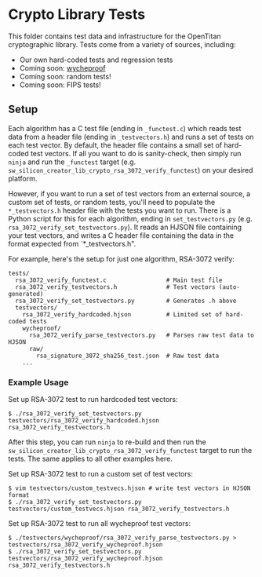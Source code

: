 # Crypto Library Tests

This folder contains test data and infrastructure for the OpenTitan
cryptographic library. Tests come from a variety of sources, including:
- Our own hard-coded tests and regression tests
- Coming soon: [wycheproof](https://github.com/google/wycheproof)
- Coming soon: random tests!
- Coming soon: FIPS tests!

## Setup

Each algorithm has a C test file (ending in `_functest.c`) which reads test
data from a header file (ending in `_testvectors.h`) and runs a set of tests on
each test vector. By default, the header file contains a small set of
hard-coded test vectors. If all you want to do is sanity-check, then simply run
`ninja` and run the `_functest` target (e.g.
`sw_silicon_creator_lib_crypto_rsa_3072_verify_functest`) on your desired
platform.

However, if you want to run a set of test vectors from an external source, a
custom set of tests, or random tests, you'll need to populate the
`*_testvectors.h` header file with the tests you want to run. There is a Python
script for this for each algorithm, ending in `set_testvectors.py` (e.g.
`rsa_3072_verify_set_testvectors.py`). It reads an HJSON file containing your
test vectors, and writes a C header file containing the data in the format
expected from `*_testvectors.h".

For example, here's the setup for just one algorithm, RSA-3072 verify:
```
tests/
  rsa_3072_verify_functest.c                 # Main test file
  rsa_3072_verify_testvectors.h              # Test vectors (auto-generated)
  rsa_3072_verify_set_testvectors.py         # Generates .h above
  testvectors/
    rsa_3072_verify_hardcoded.hjson          # Limited set of hard-coded tests
    wycheproof/
      rsa_3072_verify_parse_testvectors.py   # Parses raw test data to HJSON
      raw/
        rsa_signature_3072_sha256_test.json  # Raw test data
    ...
```

### Example Usage

Set up RSA-3072 test to run hardcoded test vectors:
```
$ ./rsa_3072_verify_set_testvectors.py testvectors/rsa_3072_verify_hardcoded.hjson rsa_3072_verify_testvectors.h
```
After this step, you can run `ninja` to re-build and then run the
`sw_silicon_creator_lib_crypto_rsa_3072_verify_functest` target to run the
tests. The same applies to all other examples here.

Set up RSA-3072 test to run a custom set of test vectors:
```
$ vim testvectors/custom_testvecs.hjson # write test vectors in HJSON format
$ ./rsa_3072_verify_set_testvectors.py testvectors/custom_testvecs.hjson rsa_3072_verify_testvectors.h
```

Set up RSA-3072 test to run all wycheproof test vectors:
```
$ ./testvectors/wycheproof/rsa_3072_verify_parse_testvectors.py > testvectors/rsa_3072_verify_wycheproof.hjson
$ ./rsa_3072_verify_set_testvectors.py testvectors/rsa_3072_verify_wycheproof.hjson rsa_3072_verify_testvectors.h
```
